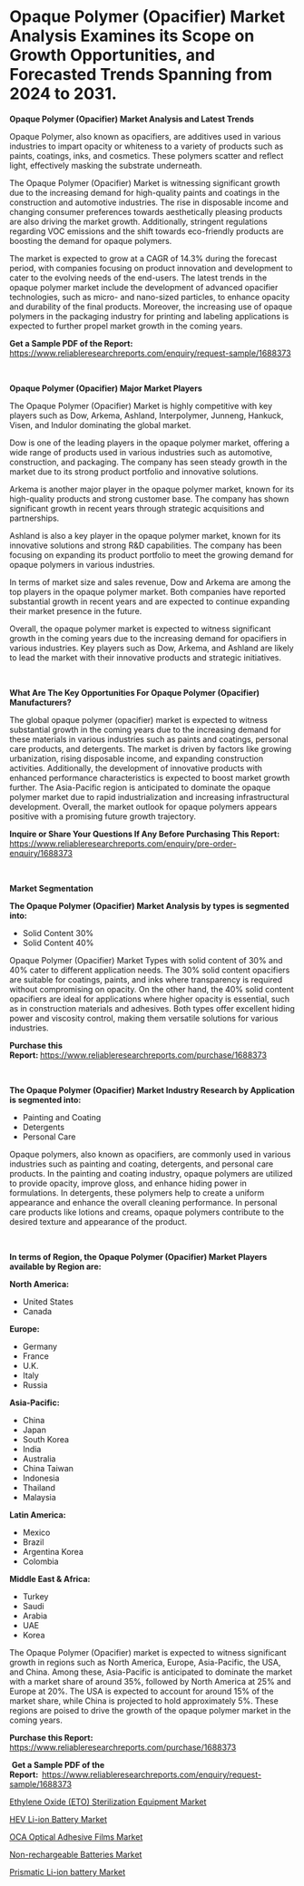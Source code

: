 <p><h1>Opaque Polymer (Opacifier) Market Analysis Examines its Scope on Growth Opportunities, and Forecasted Trends Spanning from 2024 to 2031.</h1></p><p><strong>Opaque Polymer (Opacifier) Market Analysis and Latest Trends</strong></p>
<p><p>Opaque Polymer, also known as opacifiers, are additives used in various industries to impart opacity or whiteness to a variety of products such as paints, coatings, inks, and cosmetics. These polymers scatter and reflect light, effectively masking the substrate underneath.</p><p>The Opaque Polymer (Opacifier) Market is witnessing significant growth due to the increasing demand for high-quality paints and coatings in the construction and automotive industries. The rise in disposable income and changing consumer preferences towards aesthetically pleasing products are also driving the market growth. Additionally, stringent regulations regarding VOC emissions and the shift towards eco-friendly products are boosting the demand for opaque polymers.</p><p>The market is expected to grow at a CAGR of 14.3% during the forecast period, with companies focusing on product innovation and development to cater to the evolving needs of the end-users. The latest trends in the opaque polymer market include the development of advanced opacifier technologies, such as micro- and nano-sized particles, to enhance opacity and durability of the final products. Moreover, the increasing use of opaque polymers in the packaging industry for printing and labeling applications is expected to further propel market growth in the coming years.</p></p>
<p><strong>Get a Sample PDF of the Report:&nbsp;</strong> <a href="https://www.reliableresearchreports.com/enquiry/request-sample/1688373">https://www.reliableresearchreports.com/enquiry/request-sample/1688373</a></p>
<p>&nbsp;</p>
<p><strong>Opaque Polymer (Opacifier) Major Market Players</strong></p>
<p><p>The Opaque Polymer (Opacifier) Market is highly competitive with key players such as Dow, Arkema, Ashland, Interpolymer, Junneng, Hankuck, Visen, and Indulor dominating the global market. </p><p>Dow is one of the leading players in the opaque polymer market, offering a wide range of products used in various industries such as automotive, construction, and packaging. The company has seen steady growth in the market due to its strong product portfolio and innovative solutions.</p><p>Arkema is another major player in the opaque polymer market, known for its high-quality products and strong customer base. The company has shown significant growth in recent years through strategic acquisitions and partnerships.</p><p>Ashland is also a key player in the opaque polymer market, known for its innovative solutions and strong R&D capabilities. The company has been focusing on expanding its product portfolio to meet the growing demand for opaque polymers in various industries.</p><p>In terms of market size and sales revenue, Dow and Arkema are among the top players in the opaque polymer market. Both companies have reported substantial growth in recent years and are expected to continue expanding their market presence in the future.</p><p>Overall, the opaque polymer market is expected to witness significant growth in the coming years due to the increasing demand for opacifiers in various industries. Key players such as Dow, Arkema, and Ashland are likely to lead the market with their innovative products and strategic initiatives.</p></p>
<p>&nbsp;</p>
<p><strong>What Are The Key Opportunities For Opaque Polymer (Opacifier) Manufacturers?</strong></p>
<p><p>The global opaque polymer (opacifier) market is expected to witness substantial growth in the coming years due to the increasing demand for these materials in various industries such as paints and coatings, personal care products, and detergents. The market is driven by factors like growing urbanization, rising disposable income, and expanding construction activities. Additionally, the development of innovative products with enhanced performance characteristics is expected to boost market growth further. The Asia-Pacific region is anticipated to dominate the opaque polymer market due to rapid industrialization and increasing infrastructural development. Overall, the market outlook for opaque polymers appears positive with a promising future growth trajectory.</p></p>
<p><strong>Inquire or Share Your Questions If Any Before Purchasing This Report:</strong> <a href="https://www.reliableresearchreports.com/enquiry/pre-order-enquiry/1688373">https://www.reliableresearchreports.com/enquiry/pre-order-enquiry/1688373</a></p>
<p>&nbsp;</p>
<p><strong>Market Segmentation</strong></p>
<p><strong>The Opaque Polymer (Opacifier) Market Analysis by types is segmented into:</strong></p>
<p><ul><li>Solid Content 30%</li><li>Solid Content 40%</li></ul></p>
<p><p>Opaque Polymer (Opacifier) Market Types with solid content of 30% and 40% cater to different application needs. The 30% solid content opacifiers are suitable for coatings, paints, and inks where transparency is required without compromising on opacity. On the other hand, the 40% solid content opacifiers are ideal for applications where higher opacity is essential, such as in construction materials and adhesives. Both types offer excellent hiding power and viscosity control, making them versatile solutions for various industries.</p></p>
<p><strong>Purchase this Report:&nbsp;</strong><a href="https://www.reliableresearchreports.com/purchase/1688373">https://www.reliableresearchreports.com/purchase/1688373</a></p>
<p>&nbsp;</p>
<p><strong>The Opaque Polymer (Opacifier) Market Industry Research by Application is segmented into:</strong></p>
<p><ul><li>Painting and Coating</li><li>Detergents</li><li>Personal Care</li></ul></p>
<p><p>Opaque polymers, also known as opacifiers, are commonly used in various industries such as painting and coating, detergents, and personal care products. In the painting and coating industry, opaque polymers are utilized to provide opacity, improve gloss, and enhance hiding power in formulations. In detergents, these polymers help to create a uniform appearance and enhance the overall cleaning performance. In personal care products like lotions and creams, opaque polymers contribute to the desired texture and appearance of the product.</p></p>
<p>&nbsp;</p>
<p><strong>In terms of Region, the Opaque Polymer (Opacifier) Market Players available by Region are:</strong></p>
<p>
    <p> <strong> North America: </strong>
        <ul>
            <li>United States</li>
            <li>Canada</li>
        </ul>
        </p> 
    <p> <strong> Europe: </strong>
        <ul>
            <li>Germany</li>
            <li>France</li>
            <li>U.K.</li>
            <li>Italy</li>
            <li>Russia</li>
        </ul>
        </p> 
    <p> <strong> Asia-Pacific: </strong>
        <ul>
            <li>China</li>
            <li>Japan</li>
            <li>South Korea</li>
            <li>India</li>
            <li>Australia</li>
            <li>China Taiwan</li>
            <li>Indonesia</li>
            <li>Thailand</li>
            <li>Malaysia</li>
        </ul>
        </p> 
    <p> <strong> Latin America: </strong>
        <ul>
            <li>Mexico</li>
            <li>Brazil</li>
            <li>Argentina Korea</li>
            <li>Colombia</li>
        </ul>
        </p> 
    <p> <strong> Middle East & Africa: </strong>
        <ul>
            <li>Turkey</li>
            <li>Saudi</li>
            <li>Arabia</li>
            <li>UAE</li>
            <li>Korea</li>
        </ul>
    </p>
    </p>
<p><p>The Opaque Polymer (Opacifier) market is expected to witness significant growth in regions such as North America, Europe, Asia-Pacific, the USA, and China. Among these, Asia-Pacific is anticipated to dominate the market with a market share of around 35%, followed by North America at 25% and Europe at 20%. The USA is expected to account for around 15% of the market share, while China is projected to hold approximately 5%. These regions are poised to drive the growth of the opaque polymer market in the coming years.</p></p>
<p><strong>Purchase this Report: </strong><a href="https://www.reliableresearchreports.com/purchase/1688373">https://www.reliableresearchreports.com/purchase/1688373</a></p>
<p>&nbsp;<strong>Get a Sample PDF of the Report:&nbsp;&nbsp;</strong><a href="https://www.reliableresearchreports.com/enquiry/request-sample/1688373">https://www.reliableresearchreports.com/enquiry/request-sample/1688373</a></p>
<p><strong></strong></p>
<p><p><a href="https://issuu.com/reportprime-2/docs/ethylene-oxide-eto-sterilization-equipment-market-">Ethylene Oxide (ETO) Sterilization Equipment Market</a></p><p><a href="https://github.com/kufem1/Market-Research-Report-List-1/blob/main/hev-li-ion-battery-market.md">HEV Li-ion Battery Market</a></p><p><a href="https://issuu.com/reportprime-2/docs/oca-optical-adhesive-films-market-size-2030.pptx">OCA Optical Adhesive Films Market</a></p><p><a href="https://github.com/kosella/Market-Research-Report-List-2/blob/main/non-rechargeable-batteries-market.md">Non-rechargeable Batteries Market</a></p><p><a href="https://github.com/singletonthaxterkelliehr2df/Market-Research-Report-List-1/blob/main/prismatic-li-ion-battery-market.md">Prismatic Li-ion battery Market</a></p></p>